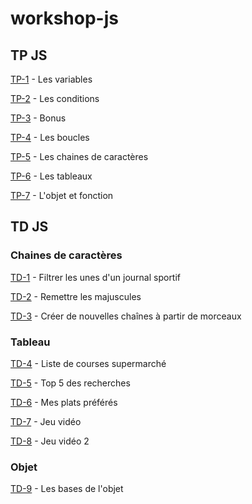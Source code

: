 # workshop-js

## TP JS
[TP-1](tp-1-variables.md) - Les variables

[TP-2](tp-2-conditions.md) - Les conditions

[TP-3](tp-3-bonus.md) - Bonus

[TP-4](tp-4-boucles.md) - Les boucles

[TP-5](tp-5-chaines-caracteres.md) - Les chaines de caractères

[TP-6](tp-6-tableaux.md) - Les tableaux

[TP-7](tp-7-objet-et-fontion.md) - L'objet et fonction


## TD JS
### Chaines de caractères

[TD-1](filter-title-newspaper.md) - Filtrer les unes d'un journal sportif

[TD-2](reset-capital-letters.md) - Remettre les majuscules


[TD-3](making-new-strings-from-old-parts.md) - Créer de nouvelles chaînes à partir de morceaux

### Tableau
[TD-4](shopping-list.md) - Liste de courses supermarché

[TD-5](top-5-search-engine.md) - Top 5 des recherches

[TD-6](meal.md) - Mes plats préférés

[TD-7](video-game.md) - Jeu vidéo

[TD-8](video-game2.md) - Jeu vidéo 2

### Objet

[TD-9](base-object.md) - Les bases de l'objet
